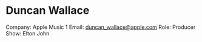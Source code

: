 # Duncan Wallace

Company: Apple Music 1
Email: duncan_wallace@apple.com
Role: Producer
Show: Elton John